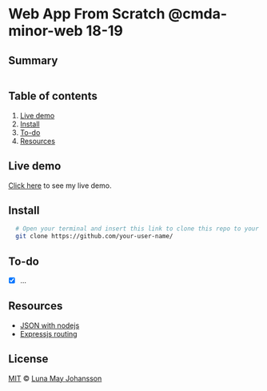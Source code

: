 # Web App From Scratch @cmda-minor-web 18-19

## Summary

![]()

## Table of contents
1. [Live demo](#Live-demo)
2. [Install](#Install)
8. [To-do](#To-do)
9. [Resources](#Resources)

## Live demo
[Click here](https://maybuzz.github.io/) to see my live demo.

## Install

```bash
  # Open your terminal and insert this link to clone this repo to your device
  git clone https://github.com/your-user-name/
```

## To-do
- [x] ...   

## Resources
- [JSON with nodejs](https://stackoverflow.com/questions/12703098/how-to-get-a-json-file-in-express-js-and-display-in-view)   
- [Expressjs routing](http://expressjs.com/en/api.html#req.params)

## License
[MIT](LICENSE) © [Luna May Johansson](https://github.com/maybuzz)

